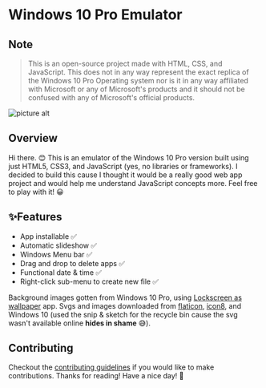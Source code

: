 # Windows 10 Pro Emulator

## Note
> This is an open-source project made with HTML, CSS, and JavaScript. This does not in any way represent the exact replica of the Windows 10 Pro Operating system nor is it in any way affiliated with Microsoft or any of Microsoft's products and it should not be confused with any of Microsoft's official products.

![picture alt](https://github.com/sunkanmii/Windows-10-Pro-Emulator/blob/main/imgs/Screenshot%20(245)%20-%20compressed.png "Windows 10 Pro Emulator")

## Overview
Hi there. 😊 This is an emulator of the Windows 10 Pro version built using just HTML5, CSS3, and JavaScript (yes, no libraries or frameworks). I decided to build this cause I thought it would be a really good web app project and would help me understand JavaScript concepts more. Feel free to play with it! 😀

## ✨Features
* App installable ✅
* Automatic slideshow ✅
* Windows Menu bar ✅
* Drag and drop to delete apps ✅
* Functional date & time ✅
* Right-click sub-menu to create new file ✅

Background images gotten from Windows 10 Pro, using [Lockscreen as wallpaper](https://www.microsoft.com/en-us/p/lockscreen-as-wallpaper/9nblggh4wr7c#activetab=pivot:overviewtab) app.
Svgs and images downloaded from [flaticon](https://www.flaticon.com/), [icon8](https://icons8.com/), and Windows 10 (used the snip & sketch for the recycle bin cause the svg wasn't available online **hides in shame** 😅).

## Contributing
Checkout the [contributing guidelines](https://github.com/sunkanmii/Windows-10-Pro-Emulator/blob/main/CONTRIBUTING.md) if you would like to make contributions.
Thanks for reading! Have a nice day! 💛
